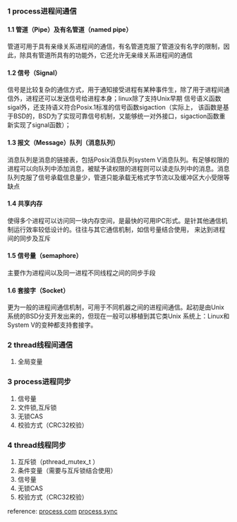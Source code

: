 ### 1 process进程间通信
#### 1.1 管道（Pipe）及有名管道（named pipe）
管道可用于具有亲缘关系进程间的通信，有名管道克服了管道没有名字的限制，因此，除具有管道所具有的功能外，它还允许无亲缘关系进程间的通信
#### 1.2 信号（Signal）
信号是比较复杂的通信方式，用于通知接受进程有某种事件生，除了用于进程间通信外，进程还可以发送信号给进程本身；linux除了支持Unix早期 信号语义函数sigal外，还支持语义符合Posix.1标准的信号函数sigaction（实际上， 该函数是基于BSD的，BSD为了实现可靠信号机制，又能够统一对外接口，sigaction函数重新实现了signal函数）；
#### 1.3 报文（Message）队列（消息队列）
消息队列是消息的链接表，包括Posix消息队列system V消息队列。有足够权限的进程可以向队列中添加消息，被赋予读权限的进程则可以读走队列中的消息。消息队列克服了信号承载信息量少，管道只能承载无格式字节流以及缓冲区大小受限等缺点
#### 1.4 共享内存
使得多个进程可以访问同一块内存空间，是最快的可用IPC形式。是针其他通信机制运行效率较低设计的。往往与其它通信机制，如信号量结合使用， 来达到进程间的同步及互斥
#### 1.5 信号量（semaphore）
主要作为进程间以及同一进程不同线程之间的同步手段
#### 1.6 套接字（Socket）
更为一般的进程间通信机制，可用于不同机器之间的进程间通信。起初是由Unix系统的BSD分支开发出来的，但现在一般可以移植到其它类Unix 系统上：Linux和System V的变种都支持套接字。



### 2 thread线程间通信
1. 全局变量

### 3 process进程同步
1. 信号量
2. 文件锁,互斥锁
3. 无锁CAS
4. 校验方式（CRC32校验）


### 4 thread线程同步
1. 互斥锁（pthread_mutex_t ）
2. 条件变量（需要与互斥锁结合使用）
3. 信号量
4. 无锁CAS
5. 校验方式（CRC32校验）

reference:
[process com](https://www.cnblogs.com/melons/p/5791796.html)
[process sync](https://blog.csdn.net/qq_35396127/article/details/78942245)
